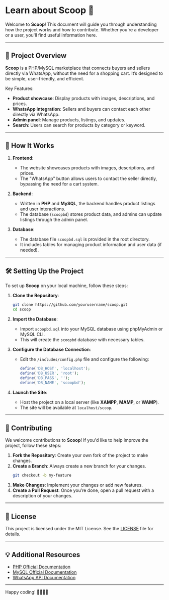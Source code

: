 # Learn about Scoop 💬

Welcome to **Scoop**! This document will guide you through understanding how the project works and how to contribute. Whether you're a developer or a user, you'll find useful information here.

---

## 🚀 Project Overview

**Scoop** is a PHP/MySQL marketplace that connects buyers and sellers directly via WhatsApp, without the need for a shopping cart. It’s designed to be simple, user-friendly, and efficient.

Key Features:
- **Product showcase**: Display products with images, descriptions, and prices.
- **WhatsApp integration**: Sellers and buyers can contact each other directly via WhatsApp.
- **Admin panel**: Manage products, listings, and updates.
- **Search**: Users can search for products by category or keyword.

---

## 📖 How It Works

1. **Frontend**:
   - The website showcases products with images, descriptions, and prices.
   - The "WhatsApp" button allows users to contact the seller directly, bypassing the need for a cart system.

2. **Backend**:
   - Written in **PHP** and **MySQL**, the backend handles product listings and user interactions.
   - The database (`scoopbd`) stores product data, and admins can update listings through the admin panel.

3. **Database**:
   - The database file `scoopbd.sql` is provided in the root directory.
   - It includes tables for managing product information and user data (if needed).

---

## 🛠️ Setting Up the Project

To set up **Scoop** on your local machine, follow these steps:

1. **Clone the Repository**:
   ```bash
   git clone https://github.com/yourusername/scoop.git
   cd scoop
   ```

2. **Import the Database**:
   - Import `scoopbd.sql` into your MySQL database using phpMyAdmin or MySQL CLI.
   - This will create the `scoopbd` database with necessary tables.

3. **Configure the Database Connection**:
   - Edit the `/includes/config.php` file and configure the following:
     ```php
     define('DB_HOST', 'localhost');
     define('DB_USER', 'root');
     define('DB_PASS', '');
     define('DB_NAME', 'scoopbd');
     ```

4. **Launch the Site**:
   - Host the project on a local server (like **XAMPP**, **MAMP**, or **WAMP**).
   - The site will be available at `localhost/scoop`.

---

## 🤝 Contributing

We welcome contributions to **Scoop**! If you'd like to help improve the project, follow these steps:

1. **Fork the Repository**: Create your own fork of the project to make changes.
2. **Create a Branch**: Always create a new branch for your changes.
   ```bash
   git checkout -b my-feature
   ```
3. **Make Changes**: Implement your changes or add new features.
4. **Create a Pull Request**: Once you’re done, open a pull request with a description of your changes.

---

## 📄 License

This project is licensed under the MIT License. See the [LICENSE](LICENSE) file for details.

---

## 💡 Additional Resources

- [PHP Official Documentation](https://www.php.net/docs.php)
- [MySQL Official Documentation](https://dev.mysql.com/doc/)
- [WhatsApp API Documentation](https://www.twilio.com/docs/whatsapp)

---

Happy coding! 👨‍💻👩‍💻
